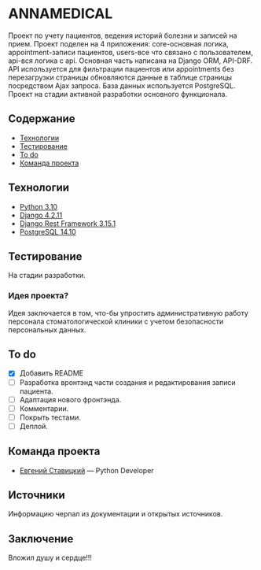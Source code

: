 # ANNAMEDICAL
Проект по учету пациентов, ведения историй болезни и записей на прием. Проект поделен на 4 приложения: core-основная логика, appointment-записи пациентов, users-все что связано с пользователем, api-вся логика с api. Основная часть написана на Django ORM, API-DRF. API используется для фильтрации пациентов или appointments без перезагрузки страницы обновляются данные в таблице страницы посредством Ajax запроса. База данных используется PostgreSQL. Проект на стадии активной разработки основного функционала.
## Содержание
- [Технологии](#технологии)
- [Тестирование](#тестирование)
- [To do](#to-do)
- [Команда проекта](#команда-проекта)

## Технологии
- [Python 3.10](https://www.python.org/downloads/release/python-380/)
- [Django 4.2.11](https://docs.djangoproject.com/en/5.0/releases/4.2.11/)
- [Django Rest Framework 3.15.1](https://www.django-rest-framework.org/community/release-notes/)
- [PostgreSQL 14.10](https://www.postgresql.org/docs/release/14.10/)


## Тестирование

На стадии разработки.

### Идея проекта?
Идея заключается в том, что-бы упростить административную работу персонала стоматологической клиники с учетом безопасности персональных данных.

## To do
- [x] Добавить README
- [ ] Разработка вронтэнд части создания и редактирования записи пациента.
- [ ] Адаптация нового фронтэнда.
- [ ] Комментарии.
- [ ] Покрыть тестами.
- [ ] Деплой.

## Команда проекта

- [Евгений Ставицкий](https://t.me/Eugenius71991) — Python Developer

## Источники
Информацию черпал из документации и открытых источников.

## Заключение
Вложил душу и сердце!!!